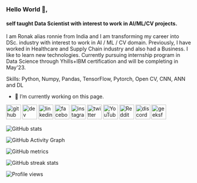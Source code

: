 
### Hello World 👋,
#### self taught Data Scientist with interest to work in AI/ML/CV projects.

I am Ronak alias ronnie from India and I am transforming my career into DSc. industry with interest to work in AI / ML / CV domain. Previously, I have worked in Healthcare and Supply Chain industry and also had a Business. I like to learn new technologies. Currently pursuing internship program in Data Science through Yhills+IBM certification and will be completing in May'23.

Skills: Python, Numpy, Pandas, TensorFlow, Pytorch, Open CV, CNN, ANN and DL 

- 🔭 I’m currently working on this page. 


[<img src='https://cdn.jsdelivr.net/npm/simple-icons@3.0.1/icons/github.svg' alt='github' height='40'>](https://github.com/https://github.com/RonakTawde)  [<img src='https://cdn.jsdelivr.net/npm/simple-icons@3.0.1/icons/dev-dot-to.svg' alt='dev' height='40'>](https://dev.to/https://dev.to/ronaktawde)  [<img src='https://cdn.jsdelivr.net/npm/simple-icons@3.0.1/icons/linkedin.svg' alt='linkedin' height='40'>](https://www.linkedin.com/in/https://www.linkedin.com/in/ronaktawde//)  [<img src='https://cdn.jsdelivr.net/npm/simple-icons@3.0.1/icons/facebook.svg' alt='facebook' height='40'>](https://www.facebook.com/https://www.facebook.com/ronak.tawde.5)  [<img src='https://cdn.jsdelivr.net/npm/simple-icons@3.0.1/icons/instagram.svg' alt='instagram' height='40'>](https://www.instagram.com/https://www.instagram.com/ronaktawde//)  [<img src='https://cdn.jsdelivr.net/npm/simple-icons@3.0.1/icons/twitter.svg' alt='twitter' height='40'>](https://twitter.com/https://twitter.com/ronaktawde2)  [<img src='https://cdn.jsdelivr.net/npm/simple-icons@3.0.1/icons/youtube.svg' alt='YouTube' height='40'>](https://www.youtube.com/channel/https://www.youtube.com/channel/UCJbYHLfH4y-UCPzEf4dkNjQ)  [<img src='https://cdn.jsdelivr.net/npm/simple-icons@3.0.1/icons/reddit.svg' alt='Reddit' height='40'>](https://www.reddit.com/user/https://www.reddit.com/user/ronak_tawde)  [<img src='https://cdn.jsdelivr.net/npm/simple-icons@3.0.1/icons/discord.svg' alt='discord' height='40'>](https://discord.com/channels/@me)  [<img src='https://cdn.jsdelivr.net/npm/simple-icons@3.0.1/icons/geeksforgeeks.svg' alt='geeksforgeeks' height='40'>](https://auth.geeksforgeeks.org/user/ronaktawde2)  

![GitHub stats](https://github-readme-stats.vercel.app/api?username=ronaktawde&show_icons=true)  

![GitHub Activity Graph](https://activity-graph.herokuapp.com/graph?username=ronaktawde)  

![GitHub metrics](https://metrics.lecoq.io/ronaktawde)  

![GitHub streak stats](https://streak-stats.demolab.com/?user=ronaktawde)  

![Profile views](https://gpvc.arturio.dev/ronaktawde)  
